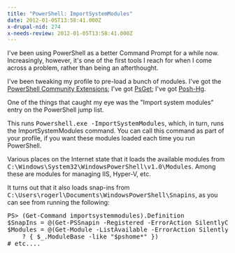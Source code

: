 ```yaml
---
title: "PowerShell: ImportSystemModules"
date: 2012-01-05T13:58:41.000Z
x-drupal-nid: 274
x-needs-review: 2012-01-05T13:58:41.000Z
---
```

I've been using PowerShell as a better Command Prompt for a while now. Increasingly, however, it's one of the first tools I reach for when I come across a problem, rather than being an afterthought.

I've been tweaking my profile to pre-load a bunch of modules. I've got the [PowerShell Community Extensions](http://pscx.codeplex.com/); I've got [PsGet](http://psget.net/); I've got [Posh-Hg](http://poshhg.codeplex.com/).

One of the things that caught my eye was the "Import system modules" entry on the PowerShell jump list.

This runs <tt>Powershell.exe -ImportSystemModules</tt>, which, in turn, runs the ImportSystemModules command. You can call this command as part of your profile, if you want these modules loaded each time you run PowerShell.

Various places on the Internet state that it loads the available modules from <tt>C:\Windows\System32\WindowsPowerShell\v1.0\Modules</tt>. Among these are modules for managing IIS, Hyper-V, etc.

It turns out that it also loads snap-ins from <tt>C:\Users\rogerl\Documents\WindowsPowerShell\Snapins</tt>, as you can see from running the following:

<pre>PS> (Get-Command importsystemmodules).Definition
$SnapIns = @(Get-PSSnapin -Registered -ErrorAction SilentlyContinue)
$Modules = @(Get-Module -ListAvailable -ErrorAction SilentlyContinue |
    ? { $_.ModuleBase -like "$pshome*" })
# etc....
</pre>